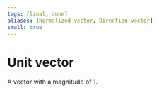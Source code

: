 ```yaml
---
tags: [linal, done]
aliases: [Normalized vector, Direction vector]
small: true
---
```


# Unit vector

A vector with a magnitude of 1.

<!-- ::vectors{type=unit-vector} -->
